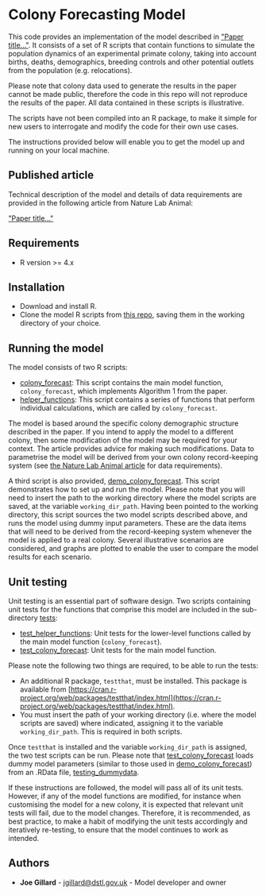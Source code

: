 # Colony Forecasting Model

This code provides an implementation of the model described in ["Paper title..."](link_to_paper). It consists of a set of R scripts that contain functions 
to simulate the population dynamics of an experimental primate colony, taking into account births, deaths, demographics, breeding controls and other potential 
outlets from the population (e.g. relocations). 

Please note that colony data used to generate the results in the paper cannot be made public, therefore the 
code in this repo will not reproduce the results of the paper. All data contained in these scripts is illustrative. 

The scripts have not been compiled into an R package, to make it simple for new users to interrogate and modify the code for their own use cases. 

The instructions provided below will enable you to get the model up and running on your local machine. 


## Published article

Technical description of the model and details of data requirements are provided in the following article from Nature Lab Animal: 

["Paper title..."](link_to_paper)


## Requirements

- R version >= 4.x


## Installation

- Download and install R.
- Clone the model R scripts from [this repo](https://github.com/dstl/colony-forecast-model), saving them in the working directory of your choice.


## Running the model

The model consists of two R scripts:

- [colony_forecast](colony_forecast.R): This script contains the main model function, `colony_forecast`, which implements Algorithm 1 from the paper. 
- [helper_functions](helper_functions.R): This script contains a series of functions that perform individual calculations, which are called by `colony_forecast`.

The model is based around the specific colony demographic structure described in the paper. If you intend to apply the model 
to a different colony, then some modification of the model may be required for your context. The article provides advice for making such modifications. 
Data to parametrise the model will be derived from your own colony record-keeping system (see [the Nature Lab Animal article](link_to_paper) for data requirements).

A third script is also provided, [demo_colony_forecast](demo_colony_forecast.R). This script demonstrates how to set up and run the model. Please note that you will need to insert the path to the working directory where the model scripts are saved, at the variable `working_dir_path`.
Having been pointed to the working directory, this script sources the two model scripts described above, and runs the model using dummy input parameters. 
These are the data items that will need to be derived from the record-keeping system whenever the model is applied to a real colony. 
Several illustrative scenarios are considered, and graphs are plotted to enable the user to compare the model results for each scenario. 


## Unit testing

Unit testing is an essential part of software design. Two scripts containing unit tests for the functions that comprise this model are included in the sub-directory [tests](tests):

- [test_helper_functions](tests/test_helper_functions.R): Unit tests for the lower-level functions called by the main model function (`colony_forecast`).
- [test_colony_forecast](tests/test_colony_forecast.R): Unit tests for the main model function.

Please note the following two things are required, to be able to run the tests:

- An additional R package, `testthat`, must be installed. This package is available from [https://cran.r-project.org/web/packages/testthat/index.html](https://cran.r-project.org/web/packages/testthat/index.html).
- You must insert the path of your working directory (i.e. where the model scripts are saved) where indicated, assigning it to the variable `working_dir_path`. This is required in both scripts.

Once `testthat` is installed and the variable `working_dir_path` is assigned, the two test scripts can be run. Please note that [test_colony_forecast](tests/test_colony_forecast.R) loads dummy model parameters (similar 
to those used in [demo_colony_forecast](demo_colony_forecast.R)) from an .RData file, [testing_dummydata](tests/testing_dummydata.RData).

If these instructions are followed, the model will pass all of its unit tests. However, if any of the model functions are modified, for instance when customising the model for a new colony, it is expected that relevant unit tests will fail, due to the model changes. 
Therefore, it is recommended, as best practice, to make a habit of modifying the unit tests accordingly and iteratively re-testing, to ensure that the model continues to work as intended.


## Authors

  - **Joe Gillard** - jgillard@dstl.gov.uk - Model developer and owner
